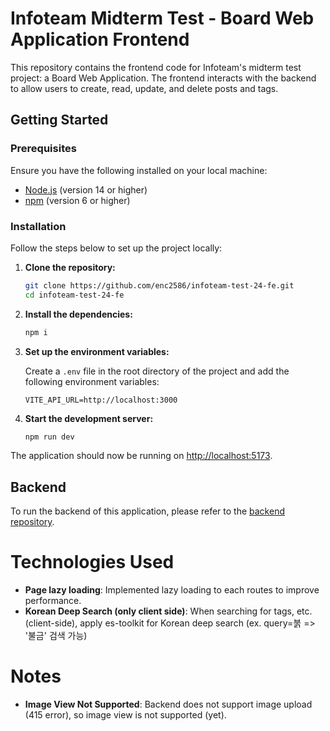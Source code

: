 # Infoteam Midterm Test - Board Web Application Frontend

This repository contains the frontend code for Infoteam's midterm test project: a Board Web Application. The frontend interacts with the backend to allow users to create, read, update, and delete posts and tags.

## Getting Started

### Prerequisites

Ensure you have the following installed on your local machine:

- [Node.js](https://nodejs.org/) (version 14 or higher)
- [npm](https://www.npmjs.com/) (version 6 or higher)

### Installation

Follow the steps below to set up the project locally:

1. **Clone the repository:**

   ```bash
   git clone https://github.com/enc2586/infoteam-test-24-fe.git
   cd infoteam-test-24-fe
   ```

2. **Install the dependencies:**

   ```bash
   npm i
   ```

3. **Set up the environment variables:**

   Create a `.env` file in the root directory of the project and add the following environment variables:

   ```env
   VITE_API_URL=http://localhost:3000
   ```

4. **Start the development server:**

   ```bash
   npm run dev
   ```

The application should now be running on [http://localhost:5173](http://localhost:5173).

## Backend

To run the backend of this application, please refer to the [backend repository](https://github.com/enc2586/infoteam-test-24-be).

# Technologies Used

- **Page lazy loading**: Implemented lazy loading to each routes to improve performance.
- **Korean Deep Search (only client side)**: When searching for tags, etc. (client-side), apply es-toolkit for Korean deep search (ex. query=붉 => '불금' 검색 가능)

# Notes

- **Image View Not Supported**: Backend does not support image upload (415 error), so image view is not supported (yet).

